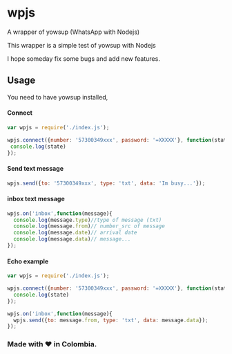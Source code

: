 # wpjs
A wrapper of yowsup (WhatsApp with Nodejs)

This wrapper is a simple test of yowsup with Nodejs

I hope someday fix some bugs and add new features.

## Usage
 You need to have yowsup installed, 
 
#### Connect
```javascript
var wpjs = require('./index.js');

wpjs.connect({number: '57300349xxx', password: '=XXXXX'}, function(state){
 console.log(state)
}); 
```

#### Send text message
```javascript
wpjs.send({to: '57300349xxx', type: 'txt', data: 'Im busy...'}); 
```
#### inbox text message
```javascript
wpjs.on('inbox',function(message){
  console.log(message.type)//type of message (txt)
  console.log(message.from)// number_src of message
  console.log(message.date)// arrival date
  console.log(message.data)// message...
}); 
```

#### Echo example
```javascript
var wpjs = require('./index.js');

wpjs.connect({number: '57300349xxx', password: '=XXXXX'}, function(state){
  console.log(state)
});

wpjs.on('inbox',function(message){
  wpjs.send({to: message.from, type: 'txt', data: message.data}); 
}); 
```

### Made with :heart: in Colombia.

